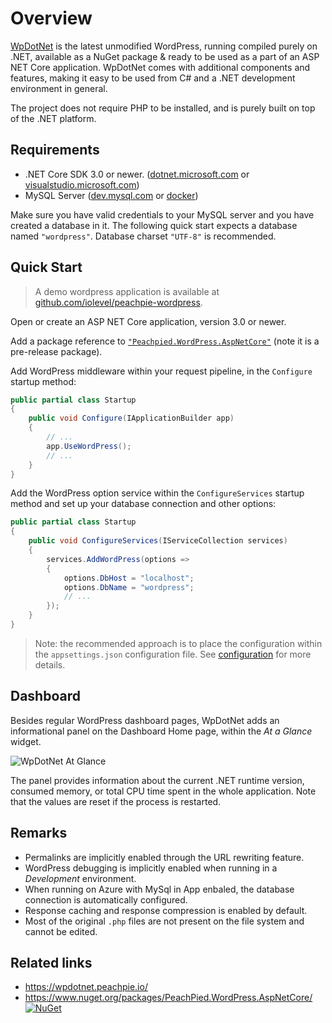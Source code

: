 # Overview

[WpDotNet](https://wpdotnet.peachpie.io/) is the latest unmodified WordPress, running compiled purely on .NET, available as a NuGet package & ready to be used as a part of an ASP NET Core application. WpDotNet comes with additional components and features, making it easy to be used from C# and a .NET development environment in general.

The project does not require PHP to be installed, and is purely built on top of the .NET platform.

## Requirements

- .NET Core SDK 3.0 or newer. ([dotnet.microsoft.com](https://dotnet.microsoft.com/download) or [visualstudio.microsoft.com](https://visualstudio.microsoft.com/vs/))
- MySQL Server ([dev.mysql.com](https://dev.mysql.com/downloads/mysql/) or [docker](https://hub.docker.com/_/mysql))

Make sure you have valid credentials to your MySQL server and you have created a database in it. The following quick start expects a database named `"wordpress"`. Database charset `"UTF-8"` is recommended.

## Quick Start

> A demo wordpress application is available at [github.com/iolevel/peachpie-wordpress](https://github.com/iolevel/peachpie-wordpress).

Open or create an ASP NET Core application, version 3.0 or newer.

Add a package reference to [`"Peachpied.WordPress.AspNetCore"`](https://www.nuget.org/packages/PeachPied.WordPress.AspNetCore/) (note it is a pre-release package).

Add WordPress middleware within your request pipeline, in the `Configure` startup method:

```C#
public partial class Startup
{
    public void Configure(IApplicationBuilder app)
    {
        // ...
        app.UseWordPress();
        // ...
    }
}
```

Add the WordPress option service within the `ConfigureServices` startup method and set up your database connection and other options:

```C#
public partial class Startup
{
    public void ConfigureServices(IServiceCollection services)
    {
        services.AddWordPress(options =>
        {
            options.DbHost = "localhost";
            options.DbName = "wordpress";
            // ...
        });
    }
}
```

> Note: the recommended approach is to place the configuration within the `appsettings.json` configuration file. See [configuration](../configuration) for more details.

## Dashboard

Besides regular WordPress dashboard pages, WpDotNet adds an informational panel on the Dashboard Home page, within the *At a Glance* widget.

![WpDotNet At Glance](../img/wp-dashboard-glance.png)

The panel provides information about the current .NET runtime version, consumed memory, or total CPU time spent in the whole application. Note that the values are reset if the process is restarted.

## Remarks

- Permalinks are implicitly enabled through the URL rewriting feature.
- WordPress debugging is implicitly enabled when running in a *Development* environment.
- When running on Azure with MySql in App enbaled, the database connection is automatically configured.
- Response caching and response compression is enabled by default.
- Most of the original `.php` files are not present on the file system and cannot be edited.

## Related links

- https://wpdotnet.peachpie.io/
- https://www.nuget.org/packages/PeachPied.WordPress.AspNetCore/ [![NuGet](https://img.shields.io/nuget/v/PeachPied.WordPress.AspNetCore.svg)](https://www.nuget.org/packages/PeachPied.WordPress.AspNetCore/)
